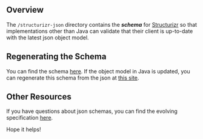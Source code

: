 ## Overview ##
The ```/structurizr-json``` directory contains the _**schema**_ for [Structurizr](http://www.structurizr.com) so that implementations other than Java can validate that their client is up-to-date with the latest json object model.

## Regenerating the Schema ##
You can find the schema [here](./schema.json).  If the object model in Java is updated, you can regenerate this schema from the json at [this site](http://jsonschema.net/#/).

## Other Resources ##
If you have questions about json schemas, you can find the evolving specification [here](http://json-schema.org/).

Hope it helps!